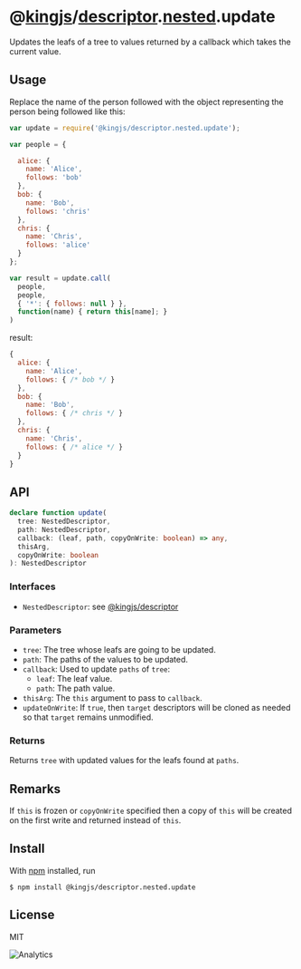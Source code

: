 # @[kingjs](https://www.npmjs.com/package/kingjs)/[descriptor](https://www.npmjs.com/package/@kingjs/descriptor).[nested](https://www.npmjs.com/package/@kingjs/descriptor.nested).update
Updates the leafs of a tree to values returned by a callback which takes the current value.
## Usage
Replace the name of the person followed with the object representing the person being followed like this:
```js
var update = require('@kingjs/descriptor.nested.update');

var people = {

  alice: {
    name: 'Alice',
    follows: 'bob'
  },
  bob: {
    name: 'Bob', 
    follows: 'chris'
  },
  chris: {
    name: 'Chris',
    follows: 'alice'
  }
};

var result = update.call(
  people,
  people,
  { '*': { follows: null } },
  function(name) { return this[name]; }
)
```
result:
```js
{
  alice: {
    name: 'Alice',
    follows: { /* bob */ }
  },
  bob: {
    name: 'Bob', 
    follows: { /* chris */ }
  },
  chris: {
    name: 'Chris',
    follows: { /* alice */ }
  }
}
```
## API
```ts
declare function update(
  tree: NestedDescriptor,
  path: NestedDescriptor,
  callback: (leaf, path, copyOnWrite: boolean) => any,
  thisArg,
  copyOnWrite: boolean
): NestedDescriptor
```
### Interfaces
- `NestedDescriptor`: see [@kingjs/descriptor][descriptor]
### Parameters
- `tree`: The tree whose leafs are going to be updated.
- `path`: The paths of the values to be updated. 
- `callback`: Used to update `paths` of `tree`:
  - `leaf`: The leaf value.
  - `path`: The path value.
- `thisArg`: The `this` argument to pass to `callback`.
- `updateOnWrite`: If `true`, then `target` descriptors will be cloned as needed so that `target` remains unmodified.
### Returns
Returns `tree` with updated values for the leafs found at `paths`.
## Remarks
If `this` is frozen or `copyOnWrite` specified then a copy of `this` will be created on the first write and returned instead of `this`.
## Install
With [npm](https://npmjs.org/) installed, run
```
$ npm install @kingjs/descriptor.nested.update
```
## License
MIT

![Analytics](https://analytics.kingjs.net/descriptor/nested/update)

  [descriptor]: https://www.npmjs.com/package/@kingjs/descriptor